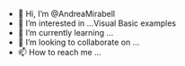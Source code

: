 - 👋 Hi, I’m @AndreaMirabell
- 👀 I’m interested in ...Visual Basic examples
- 🌱 I’m currently learning ...
- 💞️ I’m looking to collaborate on ...
- 📫 How to reach me ...

<!---
AndreaMirabell/AndreaMirabell is a ✨ special ✨ repository because its `README.md` (this file) appears on your GitHub profile.
You can click the Preview link to take a look at your changes.
--->
